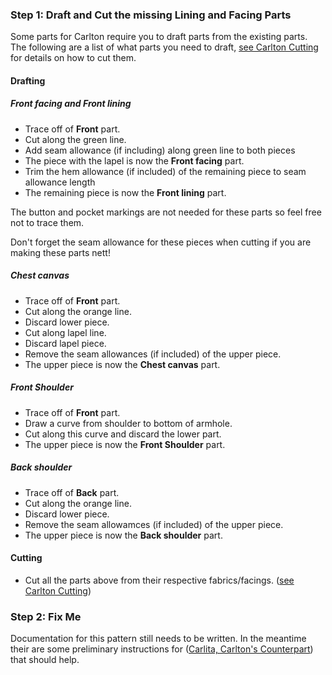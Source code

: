 ### Step 1: Draft and Cut the missing Lining and Facing Parts

Some parts for Carlton require you to draft parts from the existing parts. The following are a list of what parts you need to draft, [see Carlton Cutting](/docs/patterns/carlton/cutting/) for details on how to cut them.

#### Drafting

##### Front facing and Front lining

-   Trace off of **Front** part.
-   Cut along the green line.
-   Add seam allowance (if including) along green line to both pieces
-   The piece with the lapel is now the **Front facing** part.
-   Trim the hem allowance (if included) of the remaining piece to seam allowance length
-   The remaining piece is now the **Front lining** part.

<Note>

The button and pocket markings are not needed for these parts so feel free not to trace them.

</Note>

<Warning>

Don't forget the seam allowance for these pieces when cutting if you are making these parts nett!

</Warning>

##### Chest canvas

-   Trace off of **Front** part.
-   Cut along the orange line.
-   Discard lower piece.
-   Cut along lapel line.
-   Discard lapel piece.
-   Remove the seam allowances (if included) of the upper piece.
-   The upper piece is now the **Chest canvas** part.

##### Front Shoulder

-   Trace off of **Front** part.
-   Draw a curve from shoulder to bottom of armhole.
-   Cut along this curve and discard the lower part.
-   The upper piece is now the **Front Shoulder** part.

##### Back shoulder

-   Trace off of **Back** part.
-   Cut along the orange line.
-   Discard lower piece.
-   Remove the seam allowamces (if included) of the upper piece.
-   The upper piece is now the **Back shoulder** part.

#### Cutting

-   Cut all the parts above from their respective fabrics/facings. ([see Carlton Cutting](/docs/patterns/carlton/cutting/))

### Step 2: Fix Me

<Fixme>

Documentation for this pattern still needs to be written. In the meantime their are some preliminary instructions for ([Carlita, Carlton's Counterpart](/docs/patterns/carlita/instructions/)) that should help.

</Fixme>
